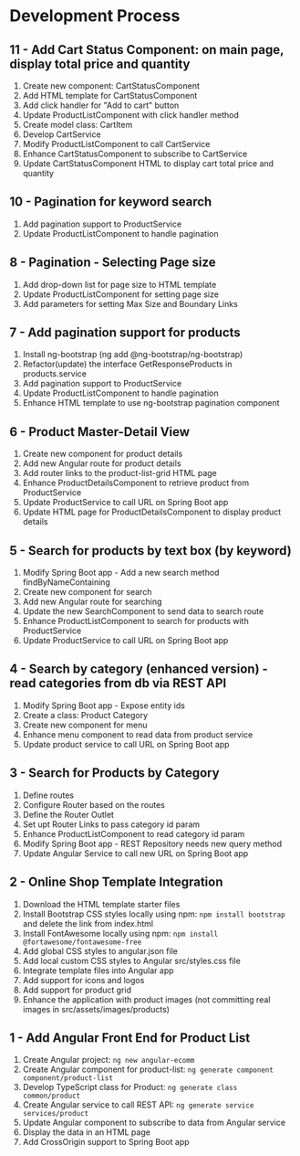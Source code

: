 Development Process
===================

11 - Add Cart Status Component: on main page, display total price and quantity
------------------------------------------------------------------------------
1. Create new component: CartStatusComponent
2. Add HTML template for CartStatusComponent
3. Add click handler for "Add to cart" button
4. Update ProductListComponent with click handler method
5. Create model class: CartItem
6. Develop CartService
7. Modify ProductListComponent to call CartService
8. Enhance CartStatusComponent to subscribe to CartService
9. Update CartStatusComponent HTML to display cart total price and quantity

10 - Pagination for keyword search
----------------------------------
1. Add pagination support to ProductService
2. Update ProductListComponent to handle pagination

8 - Pagination - Selecting Page size
------------------------------------
1. Add drop-down list for page size to HTML template
2. Update ProductListComponent for setting page size
3. Add parameters for setting Max Size and Boundary Links 

7 - Add pagination support for products
---------------------------------------
1. Install ng-bootstrap (ng add @ng-bootstrap/ng-bootstrap)
2. Refactor(update) the interface GetResponseProducts in products.service
3. Add pagination support to ProductService
4. Update ProductListComponent to handle pagination
5. Enhance HTML template to use ng-bootstrap pagination component

6 - Product Master-Detail View
------------------------------
1. Create new component for product details
2. Add new Angular route for product details
3. Add router links to the product-list-grid HTML page
4. Enhance ProductDetailsComponent to retrieve product from ProductService
5. Update ProductService to call URL on Spring Boot app
6. Update HTML page for ProductDetailsComponent to display product details

5 - Search for products by text box (by keyword)
------------------------------------------------
1. Modify Spring Boot app - Add a new search method findByNameContaining
2. Create new component for search
3. Add new Angular route for searching
4. Update the new SearchComponent to send data to search route
5. Enhance ProductListComponent to search for products with ProductService
6. Update ProductService to call URL on Spring Boot app

4 - Search by category (enhanced version) - read categories from db via REST API
--------------------------------------------------------------------------------
1. Modify Spring Boot app - Expose entity ids
2. Create a class: Product Category
3. Create new component for menu
4. Enhance menu component to read data from product service
5. Update product service to call URL on Spring Boot app

3 - Search for Products by Category
-----------------------------------
1. Define routes
2. Configure Router based on the routes
3. Define the Router Outlet
4. Set upt Router Links to pass category id param
5. Enhance ProductListComponent to read category id param
6. Modify Spring Boot app - REST Repository needs new query method
7. Update Angular Service to call new URL on Spring Boot app

2 - Online Shop Template Integration
------------------------------------
1. Download the HTML template starter files
2. Install Bootstrap CSS styles locally using npm: `npm install bootstrap` and delete the link from index.html
3. Install FontAwesome locally using npm: `npm install @fortawesome/fontawesome-free`
4. Add global CSS styles to angular.json file
5. Add local custom CSS styles to Angular src/styles.css file
6. Integrate template files into Angular app
7. Add support for icons and logos
8. Add support for product grid
9. Enhance the application with product images (not committing real images in src/assets/images/products)

1 - Add Angular Front End for Product List
------------------------------------------
1. Create Angular project: `ng new angular-ecomm`
2. Create Angular component for product-list: `ng generate component component/product-list`
3. Develop TypeScript class for Product: `ng generate class common/product`
4. Create Angular service to call REST API: `ng generate service services/product`
5. Update Angular component to subscribe to data from Angular service
6. Display the data in an HTML page
7. Add CrossOrigin support to Spring Boot app
